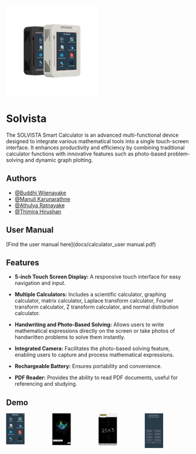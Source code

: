 
<div style="text-align: left;">
  <img src="docs/Images Edited/Untitled-1.png" alt="Logo" width="250" height="250"/>
</div>

# Solvista

The SOLVISTA Smart Calculator is an advanced multi-functional device designed to integrate various mathematical tools into a single touch-screen interface. It enhances productivity and efficiency by combining traditional calculator functions with innovative features such as photo-based problem-solving and dynamic graph plotting.


## Authors

- [@Buddhi Wijenayake](https://www.github.com/Buddhi19)
- [@Manuli Karunarathne](https://www.github.com/ManuliYK)
- [@Athulya Ratnayake](https://www.github.com/athulya24453)
- [@Thimira Hirushan](https://www.github.com/ThimiH)


## User Manual

[Find the user manual here](docs/calculator_user manual.pdf)


## Features

- **5-inch Touch Screen Display:** A responsive touch interface for easy navigation and input.

- **Multiple Calculators:** Includes a scientific calculator, graphing calculator, matrix calculator, Laplace transform calculator, Fourier transform calculator, Z transform calculator, and normal distribution calculator.

- **Handwriting and Photo-Based Solving:** Allows users to write mathematical expressions directly on the screen or take photos of handwritten problems to solve them instantly.

- **Integrated Camera:** Facilitates the photo-based solving feature, enabling users to capture and process mathematical expressions.

- **Rechargeable Battery:** Ensures portability and convenience.

- **PDF Reader:** Provides the ability to read PDF documents, useful for referencing and studying.
## Demo

<div style="display: grid; grid-template-columns: repeat(4, 2fr); gap: 1spx;">
  <img src="docs/images/StartPage1.png" alt="Photo 1" style="width: 40%; height: auto;"/>
  <img src="docs/images/Graph3d.png" alt="Photo 2" style="width: 40%; height: auto;"/>
  <img src="docs/images/WriteToSolve2.png" alt="Photo 3" style="width: 40%; height: auto;"/>
  <img src="docs/images/Controls1.png" alt="Photo 4" style="width: 40%; height: auto;"/>
</div>
